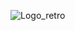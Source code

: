 ![Logo_retro](https://github.com/AssortedMine70/naoornever/assets/163904638/be38c79e-513b-4552-9f68-d98c554a9beb)

